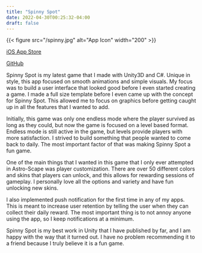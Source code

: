 ```yaml
---
title: "Spinny Spot"
date: 2022-04-30T00:25:32-04:00
draft: false
---
```


{{< figure src="/spinny.jpg" alt="App Icon" width="200" >}}

[iOS App Store](https://apps.apple.com/us/app/spinny-spot/id1399550437)

[GitHub](https://github.com/brendanperry/Spinny-Spot)

Spinny Spot is my latest game that I made with Unity3D and C#. Unique in style, this app focused on smooth animations and simple visuals. My focus was to build a user interface that looked good before I even started creating a game. I made a full size template before I even came up with the concept for Spinny Spot. This allowed me to focus on graphics before getting caught up in all the features that I wanted to add.

Initially, this game was only one endless mode where the player survived as long as they could, but now the game is focused on a level based format. Endless mode is still active in the game, but levels provide players with more satisfaction. I strived to build something that people wanted to come back to daily. The most important factor of that was making Spinny Spot a fun game.

One of the main things that I wanted in this game that I only ever attempted in Astro-Scape was player customization. There are over 50 different colors and skins that players can unlock, and this allows for rewarding sessions of gameplay. I personally love all the options and variety and have fun unlocking new skins.

I also implemented push notification for the first time in any of my apps. This is meant to increase user retention by telling the user when they can collect their daily reward. The most important thing is to not annoy anyone using the app, so I keep notifications at a minimum.

Spinny Spot is my best work in Unity that I have published by far, and I am happy with the way that it turned out. I have no problem recommending it to a friend because I truly believe it is a fun game.
